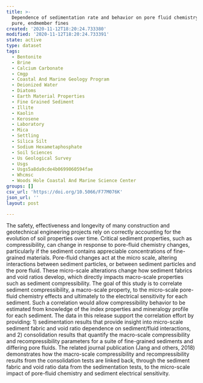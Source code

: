 ```yaml
---
title: >-
  Dependence of sedimentation rate and behavior on pore fluid chemistry for
  pure, endmember fines
created: '2020-11-12T18:20:24.733380'
modified: '2020-11-12T18:20:24.733391'
state: active
type: dataset
tags:
  - Bentonite
  - Brine
  - Calcium Carbonate
  - Cmgp
  - Coastal And Marine Geology Program
  - Deionized Water
  - Diatoms
  - Earth Material Properties
  - Fine Grained Sediment
  - Illite
  - Kaolin
  - Kerosene
  - Laboratory
  - Mica
  - Settling
  - Silica Silt
  - Sodium Hexametaphosphate
  - Soil Sciences
  - Us Geological Survey
  - Usgs
  - Usgs5a8da9cde4b0699060594fae
  - Whcmsc
  - Woods Hole Coastal And Marine Science Center
groups: []
csv_url: 'https://doi.org/10.5066/F77M076K'
json_url: ''
layout: post

---
```

The safety, effectiveness and longevity of many construction and geotechnical engineering projects rely on correctly accounting for the evolution of soil properties over time. Critical sediment properties, such as compressibility, can change in response to pore-fluid chemistry changes, particularly if the sediment contains appreciable concentrations of fine-grained materials. Pore-fluid changes act at the micro scale, altering interactions between sediment particles, or between sediment particles and the pore fluid. These micro-scale alterations change how sediment fabrics and void ratios develop, which directly impacts macro-scale properties such as sediment compressibility. The goal of this study is to correlate sediment compressibility, a macro-scale property, to the micro-scale pore-fluid chemistry effects and ultimately to the electrical sensitivity for each sediment. Such a correlation would allow compressibility behavior to be estimated from knowledge of the index properties and mineralogy profile for each sediment. The data in this release support the correlation effort by providing: 1) sedimentation results that provide insight into micro-scale sediment fabric and void ratio dependence on sediment/fluid interactions, and 2) consolidation results that quantify the macro-scale compressibility and recompressibility parameters for a suite of fine-grained sediments and differing pore fluids. The related journal publication (Jang and others, 2018) demonstrates how the macro-scale compressibility and recompressibility results from the consolidation tests are linked back, through the sediment fabric and void ratio data from the sedimentation tests, to the micro-scale impact of pore-fluid chemistry and sediment electrical sensitivity.
